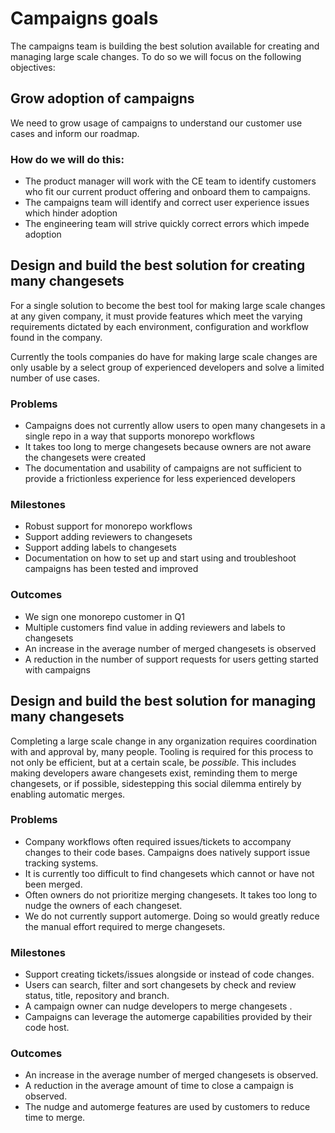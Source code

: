 # Campaigns goals

The campaigns team is building the best solution available for creating and managing large scale changes. To do so we will focus on the following objectives:

## Grow adoption of campaigns 

We need to grow usage of campaigns to understand our customer use cases and inform our roadmap.

### How do we will do this:
* The product manager will work with the CE team to identify customers who fit our current product offering and onboard them to campaigns. 
* The campaigns team will identify and correct user experience issues which hinder adoption
* The engineering team will strive quickly correct errors which impede adoption


## Design and build the best solution for creating many changesets
For a single solution to become the best tool for making large scale changes at any given company,  it must provide features which meet the varying requirements dictated by each environment, configuration and workflow found in the company. 

Currently the tools companies do have for making large scale changes are only usable by a select group of experienced developers and solve a limited number of use cases. 

### Problems
* Campaigns does not currently allow users to open many changesets in a single repo in a way that supports monorepo workflows
*  It takes too long to merge changesets because owners are not aware the   changesets were created
* The documentation and usability of campaigns are not sufficient to provide a frictionless experience for less experienced developers

### Milestones
* Robust support for monorepo workflows
* Support adding reviewers to changesets
* Support adding labels to changesets
* Documentation on how to set up and start using and troubleshoot campaigns has been tested and improved

### Outcomes
* We sign one monorepo customer in Q1
* Multiple customers find value in adding reviewers and labels to changesets
* An increase in the average number of merged changesets is observed
* A reduction in the number of support requests for users getting started with campaigns

## Design and build the best solution for managing many changesets

Completing a large scale change in any organization requires coordination with and approval by, many people. Tooling is required for this process to not only be efficient, but at a certain scale, be _possible_. This includes making developers aware changesets exist, reminding them to merge changesets, or if possible, sidestepping this social dilemma entirely by enabling automatic merges. 

### Problems

* Company workflows often required issues/tickets to accompany changes to their code bases. Campaigns does natively support issue tracking systems. 
* It is currently too difficult to find changesets which cannot or have not been merged.
* Often owners do not prioritize merging changesets. It takes too long to nudge the owners of each changeset. 
* We do not currently support automerge.  Doing so would greatly reduce the manual effort required to merge changesets. 

### Milestones

* Support creating tickets/issues alongside or instead of code changes.
* Users can search, filter and sort changesets by check and review status, title, repository and branch.
* A campaign owner can nudge developers to merge changesets .
* Campaigns can leverage the automerge capabilities provided by their code host.

### Outcomes

* An increase in the average number of merged changesets is observed.
* A reduction in the average amount of time to close a campaign is observed.
* The nudge and automerge features are used by customers to reduce time to merge.
